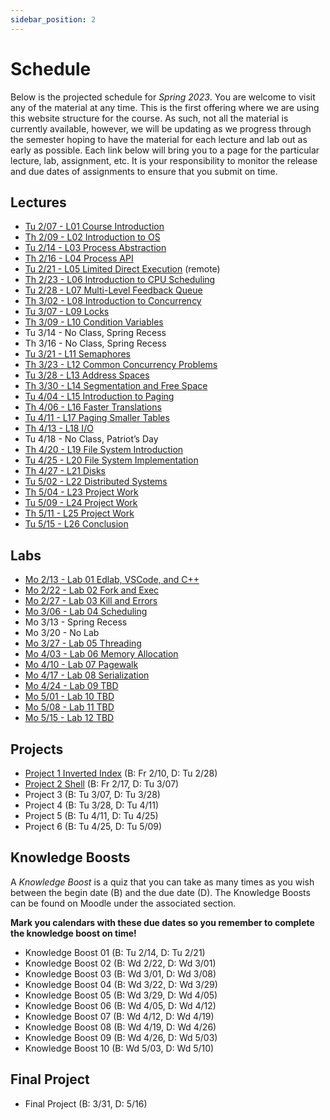 ```yaml
---
sidebar_position: 2
---
```


# Schedule

Below is the projected schedule for *Spring 2023*. You are welcome to visit any of the material at any time. This is the first offering where we are using this website structure for the course. As such, not all the material is currently available, however, we will be updating as we progress through the semester hoping to have the material for each lecture and lab out as early as possible. Each link below will bring you to a page for the particular lecture, lab, assignment, etc. It is your responsibility to monitor the release and due dates of assignments to ensure that you submit on time.

## Lectures

- [Tu 2/07 - L01 Course Introduction](../../lectures/intro/)
- [Th 2/09 - L02 Introduction to OS](../../lectures/intro-os/)
- [Tu 2/14 - L03 Process Abstraction](../../lectures/process-abstraction/)
- [Th 2/16 - L04 Process API](../../lectures/process-api/)
- [Tu 2/21 - L05 Limited Direct Execution](../../lectures/limited-direct/) (remote)
- [Th 2/23 - L06 Introduction to CPU Scheduling](../../lectures/intro-cpu-sched/)
- [Tu 2/28 - L07 Multi-Level Feedback Queue](../../lectures/mlfq/)
- [Th 3/02 - L08 Introduction to Concurrency](../../lectures/intro-conc/)
- [Tu 3/07 - L09 Locks](../../lectures/locks/)
- [Th 3/09 - L10 Condition Variables](../../lectures/cond-vars/)
- Tu 3/14 - No Class, Spring Recess
- Th 3/16 - No Class, Spring Recess
- [Tu 3/21 - L11 Semaphores](../../lectures/semaphores/)
- [Th 3/23 - L12 Common Concurrency Problems](../../lectures/conc-problems/)
- [Tu 3/28 - L13 Address Spaces](../../lectures/addr-spaces/)
- [Th 3/30 - L14 Segmentation and Free Space](../../lectures/seg-free-space/)
- [Tu 4/04 - L15 Introduction to Paging](../../lectures/intro-paging/)
- [Th 4/06 - L16 Faster Translations](../../lectures/faster-impl/)
- [Tu 4/11 - L17 Paging Smaller Tables](../../lectures/paging-smaller-tables/)
- [Th 4/13 - L18 I/O](../../lectures/io/)
- Tu 4/18 - No Class, Patriot’s Day
- [Th 4/20 - L19 File System Introduction](../../lectures/fs-intro/)
- [Tu 4/25 - L20 File System Implementation](../../lectures/fs-impl/)
- [Th 4/27 - L21 Disks](../../lectures/disks/)
- [Tu 5/02 - L22 Distributed Systems](../../lectures/dist-sys/)
- [Th 5/04 - L23 Project Work](../../lectures/project-work-1/)
- [Tu 5/09 - L24 Project Work](../../lectures/project-work-2/)
- [Th 5/11 - L25 Project Work](../../lectures/project-work-3/)
- [Tu 5/15 - L26 Conclusion](../../lectures/conclusion/)

## Labs

- [Mo 2/13 - Lab 01 Edlab, VSCode, and C++](/docs/labs/lab1)
- [Mo 2/22 - Lab 02 Fork and Exec](/docs/labs/lab2)
- [Mo 2/27 - Lab 03 Kill and Errors](/docs/labs/lab3)
- [Mo 3/06 - Lab 04 Scheduling](/docs/labs/lab4)
- Mo 3/13 - Spring Recess
- Mo 3/20 - No Lab
- [Mo 3/27 - Lab 05 Threading](/docs/labs/lab5)
- [Mo 4/03 - Lab 06 Memory Allocation](/docs/labs/lab6)
- [Mo 4/10 - Lab 07 Pagewalk](/docs/labs/lab7)
- [Mo 4/17 - Lab 08 Serialization](/docs/labs/lab8)
- [Mo 4/24 - Lab 09 TBD](/docs/labs/lab9)
- [Mo 5/01 - Lab 10 TBD](/docs/labs/lab10)
- [Mo 5/08 - Lab 11 TBD](/docs/labs/lab11)
- [Mo 5/15 - Lab 12 TBD](/docs/labs/lab12)

## Projects

- [Project 1 Inverted Index](/docs/projects/inverted-index) (B: Fr 2/10, D: Tu 2/28)
- [Project 2 Shell](/docs/projects/shell) (B: Fr 2/17, D: Tu 3/07)
- Project 3 (B: Tu 3/07, D: Tu 3/28)
- Project 4 (B: Tu 3/28, D: Tu 4/11)
- Project 5 (B: Tu 4/11, D: Tu 4/25)
- Project 6 (B: Tu 4/25, D: Tu 5/09)

## Knowledge Boosts

A *Knowledge Boost* is a quiz that you can take as many times as you
wish between the begin date (B) and the due date (D). The Knowledge
Boosts can be found on Moodle under the associated section.

**Mark you calendars with these due dates so you remember to complete
the knowledge boost on time!**

- Knowledge Boost 01 (B: Tu 2/14, D: Tu 2/21)
- Knowledge Boost 02 (B: Wd 2/22, D: Wd 3/01)
- Knowledge Boost 03 (B: Wd 3/01, D: Wd 3/08)
- Knowledge Boost 04 (B: Wd 3/22, D: Wd 3/29)
- Knowledge Boost 05 (B: Wd 3/29, D: Wd 4/05)
- Knowledge Boost 06 (B: Wd 4/05, D: Wd 4/12)
- Knowledge Boost 07 (B: Wd 4/12, D: Wd 4/19)
- Knowledge Boost 08 (B: Wd 4/19, D: Wd 4/26)
- Knowledge Boost 09 (B: Wd 4/26, D: Wd 5/03)
- Knowledge Boost 10 (B: Wd 5/03, D: Wd 5/10)

## Final Project

- Final Project (B: 3/31, D: 5/16)
